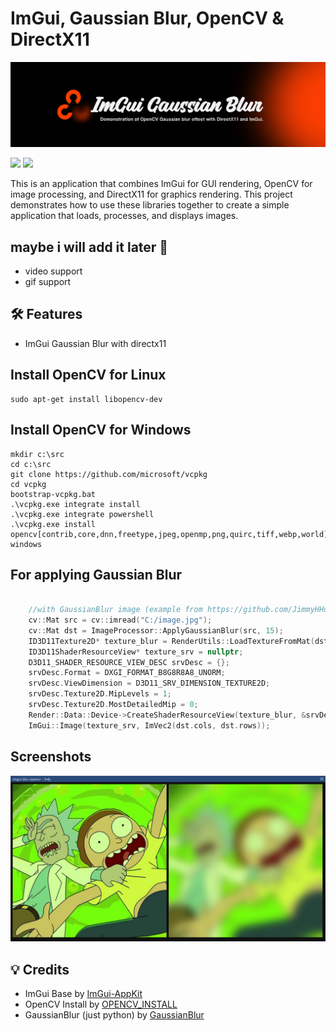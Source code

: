 # ImGui, Gaussian Blur, OpenCV & DirectX11
![ImGuiGaussianBlur](https://github.com/3r4y/ImGuiGaussianBlur/blob/main/img/ImGuiGaussianBlur.jpg?raw=true)


![](https://img.shields.io/github/stars/3r4y/ImGuiGaussianBlur)
![](https://img.shields.io/github/forks/3r4y/ImGuiGaussianBlur)

This is an application that combines ImGui for GUI rendering, OpenCV for image processing, and DirectX11 for graphics rendering. This project demonstrates how to use these libraries together to create a simple application that loads, processes, and displays images.

## maybe i will add it later 😬
* video support
* gif support


## 🛠 Features

* ImGui Gaussian Blur with directx11 

## Install OpenCV for Linux

```
sudo apt-get install libopencv-dev
```

## Install OpenCV for Windows

```
mkdir c:\src
cd c:\src
git clone https://github.com/microsoft/vcpkg
cd vcpkg
bootstrap-vcpkg.bat
.\vcpkg.exe integrate install
.\vcpkg.exe integrate powershell
.\vcpkg.exe install opencv[contrib,core,dnn,freetype,jpeg,openmp,png,quirc,tiff,webp,world]:x64-windows
```

## For applying Gaussian Blur

```cpp

    //with GaussianBlur image (example from https://github.com/JimmyHHua/opencv_tutorials/blob/master/python/code_022/opencv_022.py)
    cv::Mat src = cv::imread("C:/image.jpg");
    cv::Mat dst = ImageProcessor::ApplyGaussianBlur(src, 15);
    ID3D11Texture2D* texture_blur = RenderUtils::LoadTextureFromMat(dst, Render::Data::Device, Render::Data::DeviceContext);
    ID3D11ShaderResourceView* texture_srv = nullptr;
    D3D11_SHADER_RESOURCE_VIEW_DESC srvDesc = {};
    srvDesc.Format = DXGI_FORMAT_B8G8R8A8_UNORM;
    srvDesc.ViewDimension = D3D11_SRV_DIMENSION_TEXTURE2D;
    srvDesc.Texture2D.MipLevels = 1;
    srvDesc.Texture2D.MostDetailedMip = 0;
    Render::Data::Device->CreateShaderResourceView(texture_blur, &srvDesc, &texture_srv);
    ImGui::Image(texture_srv, ImVec2(dst.cols, dst.rows));
```

## Screenshots

![example](https://github.com/3r4y/ImGuiGaussianBlur/blob/main/img/example.png?raw=true)

## 💡 Credits

* ImGui Base by [ImGui-AppKit](https://github.com/SamuelTulach/ImGui-AppKit)
* OpenCV Install by [OPENCV_INSTALL](https://www.ccoderun.ca/programming/darknet_faq/#opencv_and_cuda)
* GaussianBlur (just python) by [GaussianBlur](https://github.com/JimmyHHua/opencv_tutorials/blob/master/python/code_022/opencv_022.py)
